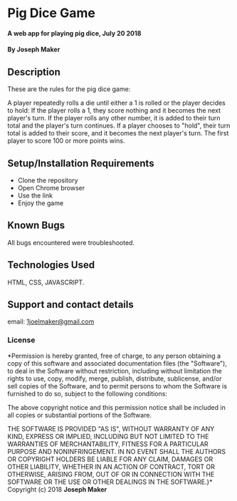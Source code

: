 # Pig Dice Game
#### A web app for playing pig dice, July 20 2018
#### By **Joseph Maker**
## Description
These are the rules for the pig dice game:

A player repeatedly rolls a die until either a 1 is rolled or the player decides to hold: If the player rolls a 1, they score nothing and it becomes the next player's turn. If the player rolls any other number, it is added to their turn total and the player's turn continues. If a player chooses to "hold", their turn total is added to their score, and it becomes the next player's turn. The first player to score 100 or more points wins.
## Setup/Installation Requirements
* Clone the repository
* Open Chrome browser
* Use the link
* Enjoy the game

## Known Bugs
All bugs encountered were troubleshooted.
## Technologies Used
HTML, CSS, JAVASCRIPT.
## Support and contact details
email: 1joelmaker@gmail.com
### License
*Permission is hereby granted, free of charge, to any person obtaining a copy of this software and associated documentation files (the "Software"), to deal in the Software without restriction, including without limitation the rights to use, copy, modify, merge, publish, distribute, sublicense, and/or sell copies of the Software, and to permit persons to whom the Software is furnished to do so, subject to the following conditions:

The above copyright notice and this permission notice shall be included in all copies or substantial portions of the Software.

THE SOFTWARE IS PROVIDED "AS IS", WITHOUT WARRANTY OF ANY KIND, EXPRESS OR IMPLIED, INCLUDING BUT NOT LIMITED TO THE WARRANTIES OF MERCHANTABILITY, FITNESS FOR A PARTICULAR PURPOSE AND NONINFRINGEMENT. IN NO EVENT SHALL THE AUTHORS OR COPYRIGHT HOLDERS BE LIABLE FOR ANY CLAIM, DAMAGES OR OTHER LIABILITY, WHETHER IN AN ACTION OF CONTRACT, TORT OR OTHERWISE, ARISING FROM, OUT OF OR IN CONNECTION WITH THE SOFTWARE OR THE USE OR OTHER DEALINGS IN THE SOFTWARE.}*
Copyright (c) 2018 **Joseph Maker**
